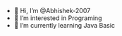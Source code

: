 - 👋 Hi, I’m @Abhishek-2007
- 👀 I’m interested in Programing
- 🌱 I’m currently learning Java Basic

<!---
Abhishek-2007/Abhishek-2007 is a ✨ special ✨ repository because its `README.md` (this file) appears on your GitHub profile.
You can click the Preview link to take a look at your changes.
--->
